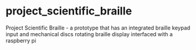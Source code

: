 # project_scientific_braille
Project Scientific Braille - a prototype that has an integrated braille keypad input and mechanical discs rotating braille display interfaced with a raspberry pi
